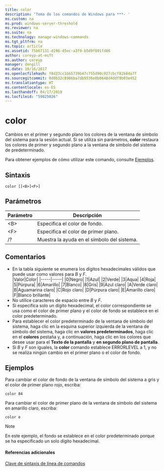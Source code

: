 ```yaml
---
title: color
description: 'Tema de los comandos de Windows para ***- '
ms.custom: na
ms.prod: windows-server-threshold
ms.reviewer: na
ms.suite: na
ms.technology: manage-windows-commands
ms.tgt_pltfrm: na
ms.topic: article
ms.assetid: f5b67131-d196-45ec-a3f9-b5d9f091fd86
author: coreyp-at-msft
ms.author: coreyp
manager: dongill
ms.date: 10/16/2017
ms.openlocfilehash: f8d23cc1bb5739b47c755d90c927cbcf82b8da7f
ms.sourcegitcommit: 0d0b32c8986ba7db9536e0b8648d4ddf9b03e452
ms.translationtype: HT
ms.contentlocale: es-ES
ms.lasthandoff: 04/17/2019
ms.locfileid: "59825026"
---
```

# <a name="color"></a>color



Cambios en el primer y segundo plano los colores de la ventana de símbolo del sistema para la sesión actual. Si se utiliza sin parámetros, **color** restaura los colores de primer y segundo plano a la ventana de símbolo del sistema de predeterminado.

Para obtener ejemplos de cómo utilizar este comando, consulte [Ejemplos](#BKMK_examples).

## <a name="syntax"></a>Sintaxis

```
color [[<B>]<F>]
```

## <a name="parameters"></a>Parámetros

|Parámetro|Descripción|
|---------|-----------|
|\<B>|Especifica el color de fondo.|
|\<F>|Especifica el color de primer plano.|
|/?|Muestra la ayuda en el símbolo del sistema.|

## <a name="remarks"></a>Comentarios

-   En la tabla siguiente se enumera los dígitos hexadecimales válidos que puede usar como valores para *B* y *F*.  
    |Valor|Color|
    |-----|-----|
    |0|Negro|
    |1|Azul|
    |2|Verde|
    |3|Aqua|
    |4|Roja|
    |5|Púrpura|
    |6|Amarillo|
    |7|Blanco|
    |8|Gris|
    |9|Azul claro|
    |A|Verde claro|
    |B|Aguamarina claro|
    |C|Rojo claro|
    |D|Púrpura claro|
    |E|Amarillo claro|
    |F|Blanco brillante|
-   No utilice caracteres de espacio entre *B* y *F*.
-   Si especifica solo un dígito hexadecimal, el color correspondiente se usa como el color de primer plano y el color de fondo se establece en el color predeterminado.
-   Para establecer el color predeterminado de la ventana de símbolo del sistema, haga clic en la esquina superior izquierda de la ventana de símbolo del sistema, haga clic en **valores predeterminados**, haga clic en el **colores** pestaña y, a continuación, haga clic en los colores que desee usar para el  **Texto de la pantalla** y **en segundo plano de pantalla**.
-   Si *B* y *F* son iguales, la **color** comando establece ERRORLEVEL a 1, y no se realiza ningún cambio en el primer plano o el color de fondo.

## <a name="BKMK_examples"></a>Ejemplos

Para cambiar el color de fondo de la ventana de símbolo del sistema a gris y el color de primer plano rojo, escriba:
```
color 84
```
Para cambiar el color de primer plano de la ventana de símbolo del sistema en amarillo claro, escriba:
```
color e
```

> [!NOTE]
> En este ejemplo, el fondo se establece en el color predeterminado porque se ha especificado un solo dígito hexadecimal.

#### <a name="additional-references"></a>Referencias adicionales

[Clave de sintaxis de línea de comandos](command-line-syntax-key.md)